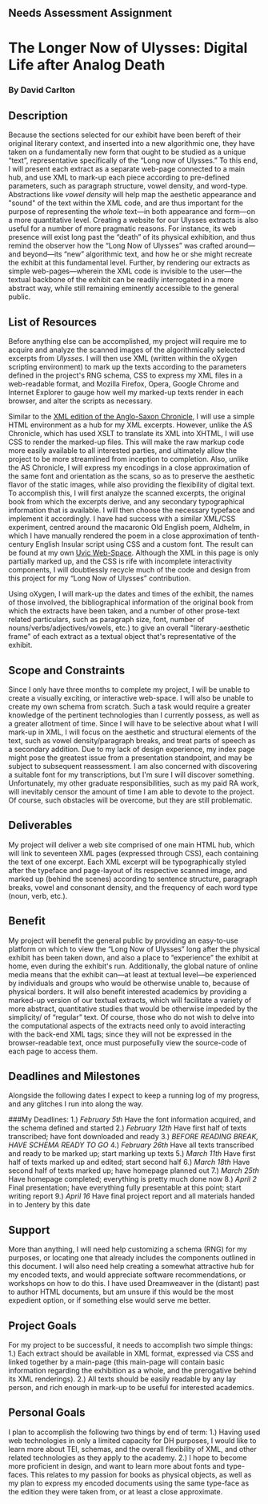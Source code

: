 ## Needs Assessment Assignment

# The Longer Now of Ulysses: Digital Life after Analog Death
### By David Carlton

## Description
Because the sections selected for our exhibit have been bereft of their original literary context, and inserted into a new algorithmic one, they have taken on a fundamentally new form that ought to be studied as a  unique “text”, representative specifically of the “Long now of Ulysses.” To this end, I will present each extract as a separate web-page connected to a main hub, and use XML to mark-up each piece according to pre-defined parameters, such as paragraph structure, vowel density, and word-type. Abstractions like *vowel density* will help map the aesthetic appearance and "sound" of the text within the XML code, and are thus important for the purpose of representing the *whole* text—in both appearance and form—on a more quantitative level. Creating a website for our Ulysses extracts is also useful for a number of more pragmatic reasons. For instance, its web presence will exist long past the “death” of its physical exhibition, and thus remind the observer how the “Long Now of Ulysses” was crafted around—and beyond—its “new” algorithmic text, and how he or she might recreate the exhibit at this fundamental level. Further, by rendering our extracts as simple web-pages—wherein the XML code is invisible to the user—the textual backbone of the exhibit can be readily interrogated in a more abstract way, while still remaining eminently accessible to the general public.  

## List of Resources 
Before anything else can be accomplished, my project will require me to acquire and analyze the scanned images of the algorithmically selected excerpts from *Ulysses*. I will then use XML (written within the oXygen scripting environment) to mark up the texts according to the parameters defined in the project's RNG schema, CSS to express my XML files in a web-readable format, and Mozilla Firefox, Opera, Google Chrome and Internet Explorer to gauge how well my marked-up texts render in each browser, and alter the scripts as necessary.  

Similar to the [XML edition of the Anglo-Saxon Chronicle](http://asc.jebbo.co.uk/), I will use a simple HTML environment as a hub for my XML excerpts. However, unlike the AS Chronicle, which has used XSLT to translate its XML into XHTML, I will use CSS to render the marked-up files. This will make the raw markup code more easily available to all interested parties, and ultimately allow the project to be more streamlined from inception to completion. Also, unlike the AS Chronicle, I will express my encodings in a close approximation of the same font and orientation as the scans, so as to preserve the aesthetic flavor of the static images, while also providing the flexibility of digital text. To accomplish this, I will first analyze the scanned excerpts, the original book from which the excerpts derive, and any secondary typographical information that is available. I will then choose the necessary typeface and implement it accordingly. I have had success with a similar XML/CSS experiment, centred around the macaronic Old English poem, Aldhelm, in which I have manually rendered the poem in a close approximation of tenth-century English Insular script using CSS and a custom font. The result can be found at my own [Uvic Web-Space](http://web.uvic.ca/~dcarlton/Aldhelm.xml). Although the XML in this page is only partially marked up, and the CSS is rife with incomplete interactivity components, I will doubtlessly recycle much of the code and design from this project for my “Long Now of Ulysses” contribution.  

Using oXygen, I will mark-up the dates and times of the exhibit, the names of those involved, the bibliographical information of the original book from which the extracts have been taken, and a number of other prose-text related particulars, such as paragraph size, font, number of nouns/verbs/adjectives/vowels, etc.) to give an overall "literary-aesthetic frame" of each extract as a textual object that's representative of the exhibit.  

## Scope and Constraints
Since I only have three months to complete my project, I will be unable to create a visually exciting, or interactive web-space. I will also be unable to create my own schema from scratch. Such a task would require a greater knowledge of the pertinent technologies than I currently possess, as well as a greater allotment of time. Since I will have to be selective about what I will mark-up in XML, I will focus on the aesthetic and structural elements of the text, such as vowel density/paragraph breaks, and treat parts of speech as a secondary addition. Due to my lack of design experience, my index page might pose the greatest issue from a presentation standpoint, and may be subject to subsequent reassessment. I am also concerned with discovering a suitable font for my transcriptions, but I'm sure I will discover something. Unfortunately, my other graduate responsibilities, such as my paid RA work, will inevitably censor the amount of time I am able to devote to the project. Of course, such obstacles will be overcome, but they are still problematic.  

## Deliverables
My project will deliver a web site comprised of one main HTML hub, which will link to seventeen XML pages (expressed through CSS), each containing the text of one excerpt. Each XML excerpt will be typographically styled after the typeface and page-layout of its respective scanned image, and marked up (behind the scenes) according to sentence structure, paragraph breaks, vowel and consonant density, and the frequency of each word type (noun, verb, etc.).  

## Benefit 
My project will benefit the general public by providing an easy-to-use platform on which to view the “Long Now of Ulysses” long after the physical exhibit has been taken down, and also a place to “experience” the exhibit at home, even during the exhibit's run. Additionally, the global nature of online media means that the exhibit can—at least at textual level—be experienced by individuals and groups who would be otherwise unable to, because of physical borders. It will also benefit interested academics by providing a marked-up version of our textual extracts, which will facilitate a variety of more abstract, quantitative studies that would be otherwise impeded by the simplicity/ of “regular” text. Of course, those who do not wish to delve into the computational aspects of the extracts need only to avoid interacting with the back-end XML tags; since they will not be expressed in the browser-readable text, once must purposefully view the source-code of each page to access them.  

## Deadlines and Milestones
Alongside the following dates I expect to keep a running log of my progress, and any glitches I run into along the way.

###My Deadlines:
1.)  _February 5th_ Have the font information acquired, and the schema defined and started
2.)  _February 12th_ Have first half of texts transcribed; have font downloaded and ready
3.)  _BEFORE READING BREAK, HAVE SCHEMA READY TO GO_
4.) _February 26th_ Have all texts transcribed and ready to be marked up; start marking up texts
5.) _March 11th_ Have first half of texts marked up and edited; start second half
6.) _March 18th_ Have second half of texts marked up; have homepage planned out 
7.) _March 25th_ Have homepage completed; everything is pretty much done now
8.) _April 2_ Final presentation; have everything fully presentable at this point; start writing report
9.) _April 16_ Have final project report and all materials handed in to Jentery by this date  

## Support
More than anything, I will need help customizing a schema (RNG) for my purposes, or locating one that already includes the components outlined in this document. I will also need help creating a somewhat attractive hub for my encoded texts, and would appreciate software recommendations, or workshops on how to do this. I have used Dreamweaver in the (distant) past to author HTML documents, but am unsure if this would be the most expedient option, or if something else would serve me better.  

## Project Goals
For my project to be successful, it needs to accomplish two simple things:
1.) Each extract should be available in XML format, expressed via CSS and linked together by a main-page (this main-page will contain basic information regarding the exhibition as a whole, and the prerogative behind its XML renderings).
2.) All texts should be easily readable by any lay person, and rich enough in mark-up to be useful for interested academics.  

## Personal Goals
I plan to accomplish the following two things by end of term:
1.) Having used web technologies in only a limited capacity for DH purposes, I would like to learn more about TEI, schemas, and the overall flexibility of XML, and other related technologies as they apply to the academy. 
2.) I hope to become more proficient in design, and want to learn more about fonts and type-faces. This relates to my passion for books as physical objects, as well as my plan to express my encoded documents using the same type-face as the edition they were taken from, or at least a close approximate.  
